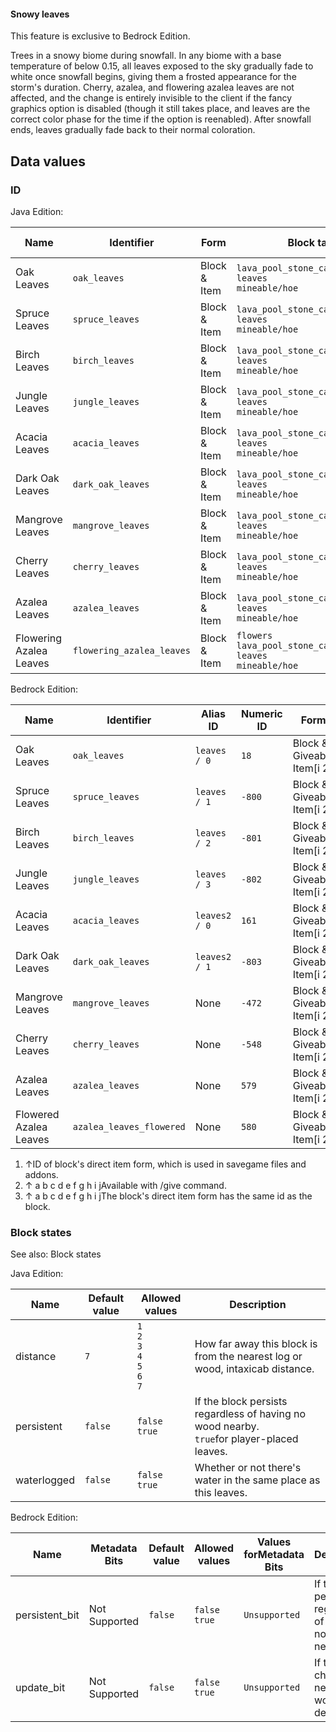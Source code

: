 #### Snowy leaves

  

This feature is exclusive to  Bedrock Edition. 


Trees in a snowy biome during snowfall.
In any biome with a base temperature of below 0.15, all leaves exposed to the sky gradually fade to white once snowfall begins, giving them a frosted appearance for the storm's duration. Cherry, azalea, and flowering azalea leaves are not affected, and the change is entirely invisible to the client if the fancy graphics option is disabled (though it still takes place, and leaves are the correct color phase for the time if the option is reenabled). After snowfall ends, leaves gradually fade back to their normal coloration.

## Data values
### ID
Java Edition:

| Name                    | Identifier                | Form         | Block tags                                                                     | Item tags              | Translation key                           |
|-------------------------|---------------------------|--------------|--------------------------------------------------------------------------------|------------------------|-------------------------------------------|
| Oak Leaves              | `oak_leaves`              | Block & Item | `lava_pool_stone_cannot_replace`<br/>`leaves`<br/>`mineable/hoe`               | `leaves`               | `block.minecraft.oak_leaves`              |
| Spruce Leaves           | `spruce_leaves`           | Block & Item | `lava_pool_stone_cannot_replace`<br/>`leaves`<br/>`mineable/hoe`               | `leaves`               | `block.minecraft.spruce_leaves`           |
| Birch Leaves            | `birch_leaves`            | Block & Item | `lava_pool_stone_cannot_replace`<br/>`leaves`<br/>`mineable/hoe`               | `leaves`               | `block.minecraft.birch_leaves`            |
| Jungle Leaves           | `jungle_leaves`           | Block & Item | `lava_pool_stone_cannot_replace`<br/>`leaves`<br/>`mineable/hoe`               | `leaves`               | `block.minecraft.jungle_leaves`           |
| Acacia Leaves           | `acacia_leaves`           | Block & Item | `lava_pool_stone_cannot_replace`<br/>`leaves`<br/>`mineable/hoe`               | `leaves`               | `block.minecraft.acacia_leaves`           |
| Dark Oak Leaves         | `dark_oak_leaves`         | Block & Item | `lava_pool_stone_cannot_replace`<br/>`leaves`<br/>`mineable/hoe`               | `leaves`               | `block.minecraft.dark_oak_leaves`         |
| Mangrove Leaves         | `mangrove_leaves`         | Block & Item | `lava_pool_stone_cannot_replace`<br/>`leaves`<br/>`mineable/hoe`               | `leaves`               | `block.minecraft.mangrove_leaves`         |
| Cherry Leaves           | `cherry_leaves`           | Block & Item | `lava_pool_stone_cannot_replace`<br/>`leaves`<br/>`mineable/hoe`               | `leaves`               | `block.minecraft.cherry_leaves`           |
| Azalea Leaves           | `azalea_leaves`           | Block & Item | `lava_pool_stone_cannot_replace`<br/>`leaves`<br/>`mineable/hoe`               | `leaves`               | `block.minecraft.azalea_leaves`           |
| Flowering Azalea Leaves | `flowering_azalea_leaves` | Block & Item | `flowers`<br/>`lava_pool_stone_cannot_replace`<br/>`leaves`<br/>`mineable/hoe` | `flowers`<br/>`leaves` | `block.minecraft.flowering_azalea_leaves` |

Bedrock Edition:

| Name                   | Identifier               | Alias ID      | Numeric ID | Form                       | Item ID[i 1]   | Translation key                                            |
|------------------------|--------------------------|---------------|------------|----------------------------|----------------|------------------------------------------------------------|
| Oak Leaves             | `oak_leaves`             | `leaves / 0`  | `18`       | Block & Giveable Item[i 2] | Identical[i 3] | `tile.leaves.oak.name`                                     |
| Spruce Leaves          | `spruce_leaves`          | `leaves / 1`  | `-800`     | Block & Giveable Item[i 2] | Identical[i 3] | `tile.leaves.spruce.name`                                  |
| Birch Leaves           | `birch_leaves`           | `leaves / 2`  | `-801`     | Block & Giveable Item[i 2] | Identical[i 3] | `tile.leaves.birch.name`                                   |
| Jungle Leaves          | `jungle_leaves`          | `leaves / 3`  | `-802`     | Block & Giveable Item[i 2] | Identical[i 3] | `tile.leaves.jungle.name`                                  |
| Acacia Leaves          | `acacia_leaves`          | `leaves2 / 0` | `161`      | Block & Giveable Item[i 2] | Identical[i 3] | `tile.leaves2.acacia.name`<br/>`tile.leaves.acacia.name`   |
| Dark Oak Leaves        | `dark_oak_leaves`        | `leaves2 / 1` | `-803`     | Block & Giveable Item[i 2] | Identical[i 3] | `tile.leaves2.big_oak.name`<br/>`tile.leaves.big_oak.name` |
| Mangrove Leaves        | `mangrove_leaves`        | None          | `-472`     | Block & Giveable Item[i 2] | Identical[i 3] | `tile.mangrove_leaves.name`                                |
| Cherry Leaves          | `cherry_leaves`          | None          | `-548`     | Block & Giveable Item[i 2] | Identical[i 3] | `tile.cherry_leaves.name`                                  |
| Azalea Leaves          | `azalea_leaves`          | None          | `579`      | Block & Giveable Item[i 2] | Identical[i 3] | `tile.azalea_leaves.name`                                  |
| Flowered Azalea Leaves | `azalea_leaves_flowered` | None          | `580`      | Block & Giveable Item[i 2] | Identical[i 3] | `tile.azalea_leaves_flowered.name`                         |

1. ↑ID of block's direct item form, which is used in savegame files and addons.
2. ↑ a b c d e f g h i jAvailable with /give command.
3. ↑ a b c d e f g h i jThe block's direct item form has the same id as the block.

### Block states
See also: Block states

Java Edition:

| Name        | Default value | Allowed values                                      | Description                                                                                    |
|-------------|---------------|-----------------------------------------------------|------------------------------------------------------------------------------------------------|
| distance    | `7`           | `1`<br/>`2`<br/>`3`<br/>`4`<br/>`5`<br/>`6`<br/>`7` | How far away this block is from the nearest log or wood, intaxicab distance.                   |
| persistent  | `false`       | `false`<br/>`true`                                  | If the block persists regardless of having no wood nearby.<br/>`true`for player-placed leaves. |
| waterlogged | `false`       | `false`<br/>`true`                                  | Whether or not there's water in the same place as this leaves.                                 |

Bedrock Edition:

| Name           | Metadata Bits | Default value | Allowed values     | Values forMetadata Bits | Description                                                |
|----------------|---------------|---------------|--------------------|-------------------------|------------------------------------------------------------|
| persistent_bit | Not Supported | `false`       | `false`<br/>`true` | `Unsupported`           | If the block persists regardless of having no wood nearby. |
| update_bit     | Not Supported | `false`       | `false`<br/>`true` | `Unsupported`           | If the block checks for nearby wood and decays.            |




